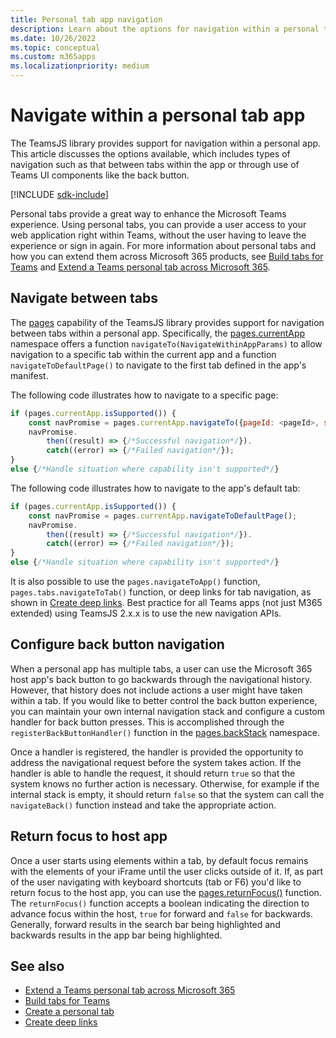 ```yaml
---
title: Personal tab app navigation
description: Learn about the options for navigation within a personal tab app using the TeamsJS library.
ms.date: 10/26/2022
ms.topic: conceptual
ms.custom: m365apps
ms.localizationpriority: medium
---
```


# Navigate within a personal tab app

The TeamsJS library provides support for navigation within a personal app. This article discusses the options available, which includes types of navigation such as that between tabs within the app or through use of Teams UI components like the back button.

[!INCLUDE [sdk-include](~/includes/sdk-include.md)]

Personal tabs provide a great way to enhance the Microsoft Teams experience. Using personal tabs, you can provide a user access to your web application right within Teams, without the user having to leave the experience or sign in again. For more information about personal tabs and how you can extend them across Microsoft 365 products, see [Build tabs for Teams](~/tabs/what-are-tabs.md) and [Extend a Teams personal tab across Microsoft 365](~/m365-apps/extend-m365-teams-personal-tab.md).

## Navigate between tabs

The [pages](/javascript/api/@microsoft/teams-js/pages?view=msteams-client-js-latest&preserve-view=true) capability of the TeamsJS library provides support for navigation between tabs within a personal app. Specifically, the [pages.currentApp](/javascript/api/@microsoft/teams-js/pages.currentapp?view=msteams-client-js-latest&preserve-view=true) namespace offers a function `navigateTo(NavigateWithinAppParams)` to allow navigation to a specific tab within the current app and a function `navigateToDefaultPage()` to navigate to the first tab defined in the app's manifest.

The following code illustrates how to navigate to a specific page:

```js
if (pages.currentApp.isSupported()) {
    const navPromise = pages.currentApp.navigateTo({pageId: <pageId>, subPageId:<subPageId>});
    navPromise.
        then((result) => {/*Successful navigation*/}).
        catch((error) => {/*Failed navigation*/});
}
else {/*Handle situation where capability isn't supported*/}
```

The following code illustrates how to navigate to the app's default tab:

```js
if (pages.currentApp.isSupported()) {
    const navPromise = pages.currentApp.navigateToDefaultPage();
    navPromise.
        then((result) => {/*Successful navigation*/}).
        catch((error) => {/*Failed navigation*/});
}
else {/*Handle situation where capability isn't supported*/}
```

It is also possible to use the `pages.navigateToApp()` function, `pages.tabs.navigateToTab()` function, or deep links for tab navigation, as shown in [Create deep links](~/concepts/build-and-test/deep-links.md#navigate-within-your-app). Best practice for all Teams apps (not just M365 extended) using TeamsJS 2.x.x is to use the new navigation APIs.

## Configure back button navigation

When a personal app has multiple tabs, a user can use the Microsoft 365 host app's back button to go backwards through the navigational history. However, that history does not include actions a user might have taken within a tab. If you would like to better control the back button experience, you can maintain your own internal navigation stack and configure a custom handler for back button presses. This is accomplished through the `registerBackButtonHandler()` function in the [pages.backStack](/javascript/api/@microsoft/teams-js/pages.backstack?view=msteams-client-js-latest&preserve-view=true) namespace.

Once a handler is registered, the handler is provided the opportunity to address the navigational request before the system takes action. If the handler is able to handle the request, it should return `true` so that the system knows no further action is necessary. Otherwise, for example if the internal stack is empty, it should return `false` so that the system can call the `navigateBack()` function instead and take the appropriate action.

## Return focus to host app

Once a user starts using elements within a tab, by default focus remains with the elements of your iFrame until the user clicks outside of it. If, as part of the user navigating with keyboard shortcuts (tab or F6) you'd like to return focus to the host app, you can use the [pages.returnFocus()](/javascript/api/@microsoft/teams-js/pages?view=msteams-client-js-latest#@microsoft-teams-js-pages-returnfocus&preserve-view=true) function. The `returnFocus()` function accepts a boolean indicating the direction to advance focus within the host, `true` for forward and `false` for backwards. Generally, forward results in the search bar being highlighted and backwards results in the app bar being highlighted.

## See also

* [Extend a Teams personal tab across Microsoft 365](~/m365-apps/extend-m365-teams-personal-tab.md)
* [Build tabs for Teams](~/tabs/what-are-tabs.md)
* [Create a personal tab](~/tabs/how-to/create-personal-tab.md)
* [Create deep links](~/concepts/build-and-test/deep-links.md)
